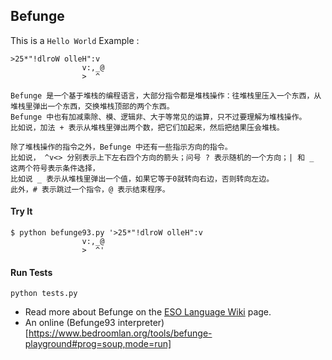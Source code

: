 ## Befunge


This is a `Hello World` Example :
```
>25*"!dlroW olleH":v
                v:,_@
                >  ^
```

```
Befunge 是一个基于堆栈的编程语言，大部分指令都是堆栈操作：往堆栈里压入一个东西，从堆栈里弹出一个东西，交换堆栈顶部的两个东西。
Befunge 中也有加减乘除、模、逻辑非、大于等常见的运算，只不过要理解为堆栈操作。
比如说，加法 + 表示从堆栈里弹出两个数，把它们加起来，然后把结果压会堆栈。

```
```
除了堆栈操作的指令之外，Befunge 中还有一些指示方向的指令。
比如说， ^v<> 分别表示上下左右四个方向的箭头；问号 ? 表示随机的一个方向；| 和 _ 这两个符号表示条件选择，
比如说 _ 表示从堆栈里弹出一个值，如果它等于0就转向右边，否则转向左边。
此外，# 表示跳过一个指令，@ 表示结束程序。
```

#### Try It

```
$ python befunge93.py '>25*"!dlroW olleH":v
                v:,_@
                >  ^'
```

#### Run Tests
```
python tests.py
```

* Read more about Befunge on the [ESO Language Wiki](https://esolangs.org/wiki/Befunge) page.
* An online (Befunge93 interpreter)[https://www.bedroomlan.org/tools/befunge-playground#prog=soup,mode=run]
